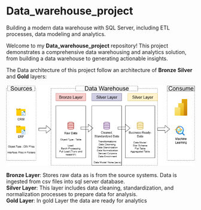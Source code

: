 # Data_warehouse_project
Building a modern data warehouse with SQL Server, including ETL processes, data modeling and analytics.

Welcome to my **Data_warehouse_project** repository!
This project demonstrates a comprehensive data warehousing and analytics solution, from building a data warehouse to generating actionable insights. 

The Data architecture of this project follow an architecture of **Bronze** **Silver** and **Gold** layers:

![Data Warehouse Diagram](docs/DataWarehouse%20Diagram.png)

**Bronze Layer**: Stores raw data as is from the source systems. Data is ingested from csv files into sql server database.<br />
**Silver Layer**: This layer includes data cleaning, standardization, and normalization processes to prepare data for analysis.<br />
**Gold Layer**: In gold Layer the data are ready for analytics

